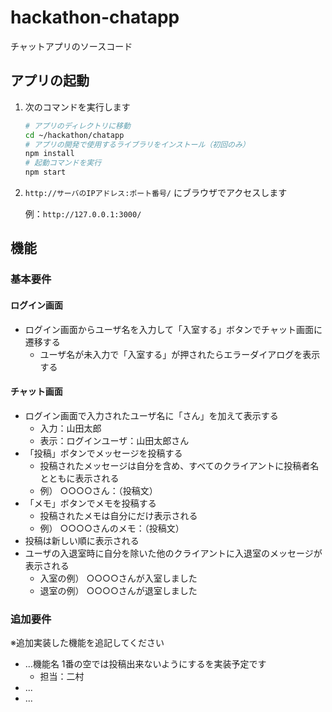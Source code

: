 hackathon-chatapp
====

チャットアプリのソースコード

## アプリの起動

1. 次のコマンドを実行します

    ```bash
    # アプリのディレクトリに移動
    cd ~/hackathon/chatapp
    # アプリの開発で使用するライブラリをインストール（初回のみ）
    npm install
    # 起動コマンドを実行
    npm start
    ```

2. `http://サーバのIPアドレス:ポート番号/` にブラウザでアクセスします

    例：`http://127.0.0.1:3000/`

## 機能

### 基本要件

#### ログイン画面

* ログイン画面からユーザ名を入力して「入室する」ボタンでチャット画面に遷移する
    * ユーザ名が未入力で「入室する」が押されたらエラーダイアログを表示する

#### チャット画面

* ログイン画面で入力されたユーザ名に「さん」を加えて表示する
    * 入力：山田太郎
    * 表示：ログインユーザ：山田太郎さん
* 「投稿」ボタンでメッセージを投稿する
    * 投稿されたメッセージは自分を含め、すべてのクライアントに投稿者名とともに表示される
    * 例） ○○○○さん：（投稿文）
* 「メモ」ボタンでメモを投稿する
    * 投稿されたメモは自分にだけ表示される
    * 例） ○○○○さんのメモ：（投稿文）
* 投稿は新しい順に表示される
* ユーザの入退室時に自分を除いた他のクライアントに入退室のメッセージが表示される
    * 入室の例） ○○○○さんが入室しました
    * 退室の例） ○○○○さんが退室しました

### 追加要件

※追加実装した機能を追記してください

* ...機能名 1番の空では投稿出来ないようにするを実装予定です
    * 担当：二村
* ...
* ...
